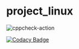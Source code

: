 # project_linux

![cppcheck-action](https://github.com/Sindhuja-H/project_linux/workflows/cppcheck-action/badge.svg?branch=master)

[![Codacy Badge](https://app.codacy.com/project/badge/Grade/b74290e22bed49c9a26d65eb22747036)](https://www.codacy.com/manual/Sindhuja-H/project_linux/dashboard?utm_source=github.com&amp;utm_medium=referral&amp;utm_content=Sindhuja-H/project_linux&amp;utm_campaign=Badge_Grade)
